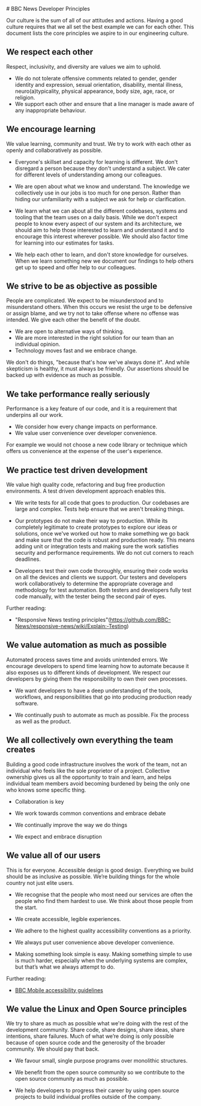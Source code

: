 # BBC News Developer Principles

Our culture is the sum of all of our attitudes and actions. Having a good culture requires that we all set the best example we can for each other. This document lists the core principles we aspire to in our engineering culture.

## We respect each other

Respect, inclusivity, and diversity are values we aim to uphold.

 * We do not tolerate offensive comments related to gender, gender identity and expression, sexual orientation, disability, mental illness, neuro(a)typicality, physical appearance, body size, age, race, or religion.
 * We support each other and ensure that a line manager is made aware of any inappropriate behaviour.

## We encourage learning

We value learning, community and trust. We try to work with each other as openly and collaboratively as possible.

 * Everyone's skillset and capacity for learning is different. We don't disregard a person because they don't understand a subject. We cater for different levels of understanding among our colleagues.

 * We are open about what we know and understand. The knowledge we collectively use in our jobs is too much for one person. Rather than hiding our unfamiliarity with a subject we ask for help or clarification.

 * We learn what we can about all the different codebases, systems and tooling that the team uses on a daily basis. While we don't expect people to know every aspect of our system and its architecture, we should aim to help those interested to learn and understand it and to encourage this interest wherever possible. We should also factor time for learning into our estimates for tasks.

 * We help each other to learn, and don't store knowledge for ourselves. When we learn something new we document our findings to help others get up to speed and offer help to our colleagues.

## We strive to be as objective as possible

People are complicated. We expect to be misunderstood and to misunderstand others. When this occurs we resist the urge to be defensive or assign blame, and we try not to take offense where no offense was intended. We give each other the benefit of the doubt.

 * We are open to alternative ways of thinking.
 * We are more interested in the right solution for our team than an individual opinion.
 * Technology moves fast and we embrace change.

We don't do things, "because that's how we've always done it". And while skepticism is healthy, it must always be friendly. Our assertions should be backed up with evidence as much as possible.

## We take performance really seriously

Performance is a key feature of our code, and it is a requirement that underpins all our work.

 * We consider how every change impacts on performance.
 * We value user convenience over developer convenience.

For example we would not choose a new code library or technique which offers us convenience at the expense of the user's experience.

## We practice test driven development

We value high quality code, refactoring and bug free production environments.  A test driven development approach enables this.

 * We write tests for all code that goes to production. Our codebases are large and complex. Tests help ensure that we aren't breaking things.

 * Our prototypes do not make their way to production. While its completely legitimate to create prototypes to explore our ideas or solutions, once we've worked out how to make something we go back and make sure that the code is robust and production ready. This means adding unit or integration tests and making sure the work satisfies security and performance requirements. We do not cut corners to reach deadlines.

 * Developers test their own code thoroughly, ensuring their code works on all the devices and clients we support. Our testers and developers work collaboratively to determine the appropriate coverage and methodology for test automation. Both testers and developers fully test code manually, with the tester being the second pair of eyes.

Further reading:

 * "Responsive News testing principles"(https://github.com/BBC-News/responsive-news/wiki/Explain:-Testing)

## We value automation as much as possible

Automated process saves time and avoids unintended errors.  We encourage developers to spend time learning how to automate because it also exposes us to different kinds of development.  We respect our developers by giving them the responsibility to own their own processes.

 * We want developers to have a deep understanding of the tools, workflows, and responsibilities that go into producing production ready software.

 * We continually push to automate as much as possible. Fix the process as well as the product.

## We all collectively own everything the team creates

Building a good code infrastructure involves the work of the team, not an individual who feels like the sole proprietor of a project. Collective ownership gives us all the opportunity to train and learn, and helps individual team members avoid becoming burdened by being the only one who knows some specific thing.

 * Collaboration is key

 * We work towards common conventions and embrace debate

 * We continually improve the way we do things

 * We expect and embrace disruption

## We value all of our users

This is for everyone. Accessible design is good design. Everything we build should be as inclusive as possible. We’re building things for the whole country not just elite users.

 * We recognise that the people who most need our services are often the people who find them hardest to use. We think about those people from the start.

 * We create accessible, legible experiences.

 * We adhere to the highest quality accessibility conventions as a priority.

 * We always put user convenience above developer convenience.

 * Making something look simple is easy. Making something simple to use is much harder, especially when the underlying systems are complex, but that’s what we always attempt to do.

Further reading:

 * [BBC Mobile accessibility guidelines](http://www.bbc.co.uk/guidelines/futuremedia/accessibility/mobile)

## We value the Linux and Open Source principles

We try to share as much as possible what we're doing with the rest of the development community. Share code, share designs, share ideas, share intentions, share failures. Much of what we’re doing is only possible because of open source code and the generosity of the broader community. We should pay that back.

 * We favour small, single purpose programs over monolithic structures.

 * We benefit from the open source community so we contribute to the open source community as much as possible.

 * We help developers to progress their career by using open source projects to build individual profiles outside of the company.
